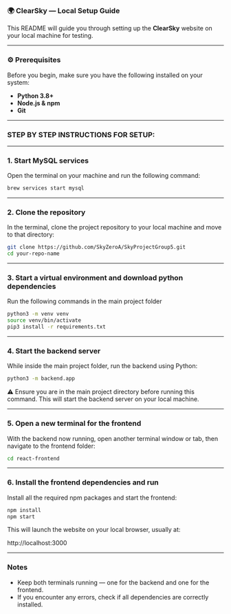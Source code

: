 ### 🌍 ClearSky — Local Setup Guide

This README will guide you through setting up the **ClearSky** website on your local machine for testing.

____________________
### ⚙️ Prerequisites

Before you begin, make sure you have the following installed on your system:

- **Python 3.8+**
- **Node.js & npm**
- **Git**

________________________________________
### STEP BY STEP INSTRUCTIONS FOR SETUP:

___________________________
### 1. Start MySQL services
Open the terminal on your machine and run the following command:
```bash
brew services start mysql
```

___________________________
### 2. Clone the repository
In the terminal, clone the project repository to your local machine and move to that directory:

```bash
git clone https://github.com/SkyZeroA/SkyProjectGroup5.git
cd your-repo-name
```

___________________________________________________________________
### 3. Start a virtual environment and download python dependencies
Run the following commands in the main project folder

```bash
python3 -m venv venv
source venv/bin/activate
pip3 install -r requirements.txt
```

_______________________________
### 4. Start the backend server
While inside the main project folder, run the backend using Python:

```bash
python3 -m backend.app
```

⚠️ Ensure you are in the main project directory before running this command.
This will start the backend server on your local machine.


___________________________________________
### 5. Open a new terminal for the frontend
With the backend now running, open another terminal window or tab, then navigate to the frontend folder:

```bash
cd react-frontend
```

________________________________________________
### 6. Install the frontend dependencies and run
Install all the required npm packages and start the frontend:

```bash
npm install
npm start
```

This will launch the website on your local browser, usually at:

http://localhost:3000


_________
### Notes
- Keep both terminals running — one for the backend and one for the frontend.
- If you encounter any errors, check if all dependencies are correctly installed.
